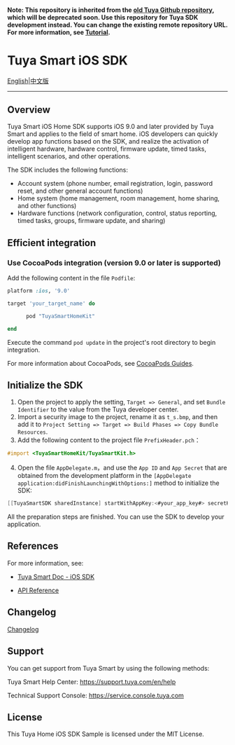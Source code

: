 #### Note: This repository is inherited from the [old Tuya Github repository](https://github.com/TuyaInc/tuyasmart_home_ios_sdk), which will be deprecated soon. Use this repository for Tuya SDK development instead. You can change the existing remote repository URL. For more information, see [Tutorial](https://docs.github.com/en/free-pro-team@latest/github/using-git/changing-a-remotes-url).

# Tuya Smart iOS SDK

[English](README.md)|[中文版](README-zh.md)

---

## Overview

Tuya Smart iOS Home SDK supports iOS 9.0 and later provided by Tuya Smart and applies to the field of smart home. iOS developers can quickly develop app functions based on the SDK, and realize the activation of intelligent hardware, hardware control, firmware update, timed tasks, intelligent scenarios, and other operations.

The SDK includes the following functions:

- Account system (phone number, email registration, login, password reset, and other general account functions)
- Home system (home management, room management, home sharing, and other functions)
- Hardware functions (network configuration, control, status reporting, timed tasks, groups, firmware update, and sharing)

## Efficient integration

### Use CocoaPods integration (version 9.0 or later is supported)

Add the following content in the file `Podfile`:

```ruby
platform :ios, '9.0'

target 'your_target_name' do

      pod "TuyaSmartHomeKit"

end
```

Execute the command `pod update` in the project's root directory to begin integration.

For more information about CocoaPods, see [CocoaPods Guides](https://guides.cocoapods.org/).

## Initialize the SDK

1. Open the project to apply the setting, `Target => General`, and set `Bundle Identifier` to the value from the Tuya developer center.
2. Import a security image to the project, rename it as `t_s.bmp`, and then add it to `Project Setting => Target => Build Phases => Copy Bundle Resources`.
3. Add the following content to the project file `PrefixHeader.pch`：

```objective-c
#import <TuyaSmartHomeKit/TuyaSmartKit.h>
```

4. Open the file `AppDelegate.m`，and use the `App ID` and `App Secret` that are obtained from the development platform in the `[AppDelegate application:didFinishLaunchingWithOptions:]` method to initialize the SDK:

```objective-c
[[TuyaSmartSDK sharedInstance] startWithAppKey:<#your_app_key#> secretKey:<#your_secret_key#>];
```

All the preparation steps are finished. You can use the SDK to develop your application.


## References

For more information, see:
* [Tuya Smart Doc - iOS SDK](https://developer.tuya.com/en/docs/app-development/ios-app-sdk/feature-overview?id=Ka5cgmlybhjk8)

* [API Reference](https://developer.tuya.com/en/docs/app-development/ios-app-sdk/feature-overview?id=Ka5cgmlybhjk8)


## Changelog

[Changelog](https://github.com/tuya/tuya-home-ios-sdk/blob/main/CHANGELOG.md)


## Support

You can get support from Tuya Smart by using the following methods:

Tuya Smart Help Center: https://support.tuya.com/en/help

Technical Support Console: https://service.console.tuya.com

## License

This Tuya Home iOS SDK Sample is licensed under the MIT License.
